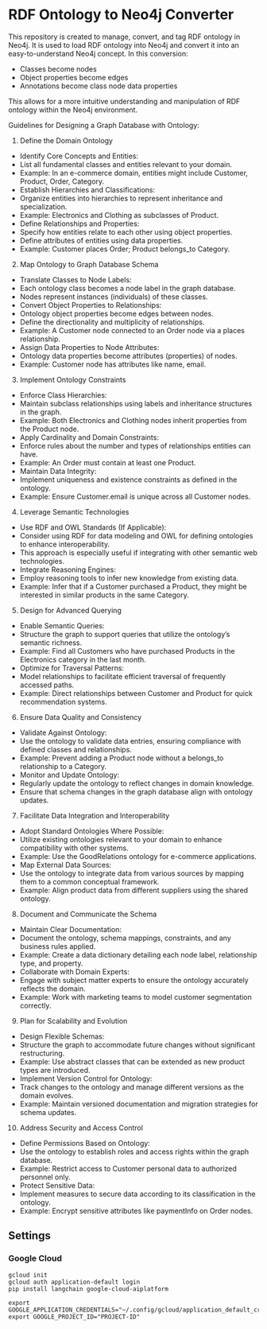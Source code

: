 # RDF Ontology to Neo4j Converter

This repository is created to manage, convert, and tag RDF ontology in Neo4j. It is used to load RDF ontology into Neo4j and convert it into an easy-to-understand Neo4j concept. In this conversion:

- Classes become nodes
- Object properties become edges
- Annotations become class node data properties

This allows for a more intuitive understanding and manipulation of RDF ontology within the Neo4j environment.

Guidelines for Designing a Graph Database with Ontology:

1. Define the Domain Ontology

- Identify Core Concepts and Entities:
- List all fundamental classes and entities relevant to your domain.
- Example: In an e-commerce domain, entities might include Customer, Product, Order, Category.
- Establish Hierarchies and Classifications:
- Organize entities into hierarchies to represent inheritance and specialization.
- Example: Electronics and Clothing as subclasses of Product.
- Define Relationships and Properties:
- Specify how entities relate to each other using object properties.
- Define attributes of entities using data properties.
- Example: Customer places Order; Product belongs_to Category.

2. Map Ontology to Graph Database Schema

- Translate Classes to Node Labels:
- Each ontology class becomes a node label in the graph database.
- Nodes represent instances (individuals) of these classes.
- Convert Object Properties to Relationships:
- Ontology object properties become edges between nodes.
- Define the directionality and multiplicity of relationships.
- Example: A Customer node connected to an Order node via a places relationship.
- Assign Data Properties to Node Attributes:
- Ontology data properties become attributes (properties) of nodes.
- Example: Customer node has attributes like name, email.

3. Implement Ontology Constraints

- Enforce Class Hierarchies:
- Maintain subclass relationships using labels and inheritance structures in the graph.
- Example: Both Electronics and Clothing nodes inherit properties from the Product node.
- Apply Cardinality and Domain Constraints:
- Enforce rules about the number and types of relationships entities can have.
- Example: An Order must contain at least one Product.
- Maintain Data Integrity:
- Implement uniqueness and existence constraints as defined in the ontology.
- Example: Ensure Customer.email is unique across all Customer nodes.

4. Leverage Semantic Technologies

- Use RDF and OWL Standards (If Applicable):
- Consider using RDF for data modeling and OWL for defining ontologies to enhance interoperability.
- This approach is especially useful if integrating with other semantic web technologies.
- Integrate Reasoning Engines:
- Employ reasoning tools to infer new knowledge from existing data.
- Example: Infer that if a Customer purchased a Product, they might be interested in similar products in the same Category.

5. Design for Advanced Querying

- Enable Semantic Queries:
- Structure the graph to support queries that utilize the ontology’s semantic richness.
- Example: Find all Customers who have purchased Products in the Electronics category in the last month.
- Optimize for Traversal Patterns:
- Model relationships to facilitate efficient traversal of frequently accessed paths.
- Example: Direct relationships between Customer and Product for quick recommendation systems.

6. Ensure Data Quality and Consistency

- Validate Against Ontology:
- Use the ontology to validate data entries, ensuring compliance with defined classes and relationships.
- Example: Prevent adding a Product node without a belongs_to relationship to a Category.
- Monitor and Update Ontology:
- Regularly update the ontology to reflect changes in domain knowledge.
- Ensure that schema changes in the graph database align with ontology updates.

7. Facilitate Data Integration and Interoperability

- Adopt Standard Ontologies Where Possible:
- Utilize existing ontologies relevant to your domain to enhance compatibility with other systems.
- Example: Use the GoodRelations ontology for e-commerce applications.
- Map External Data Sources:
- Use the ontology to integrate data from various sources by mapping them to a common conceptual framework.
- Example: Align product data from different suppliers using the shared ontology.

8. Document and Communicate the Schema

- Maintain Clear Documentation:
- Document the ontology, schema mappings, constraints, and any business rules applied.
- Example: Create a data dictionary detailing each node label, relationship type, and property.
- Collaborate with Domain Experts:
- Engage with subject matter experts to ensure the ontology accurately reflects the domain.
- Example: Work with marketing teams to model customer segmentation correctly.

9. Plan for Scalability and Evolution

- Design Flexible Schemas:
- Structure the graph to accommodate future changes without significant restructuring.
- Example: Use abstract classes that can be extended as new product types are introduced.
- Implement Version Control for Ontology:
- Track changes to the ontology and manage different versions as the domain evolves.
- Example: Maintain versioned documentation and migration strategies for schema updates.

10. Address Security and Access Control

- Define Permissions Based on Ontology:
- Use the ontology to establish roles and access rights within the graph database.
- Example: Restrict access to Customer personal data to authorized personnel only.
- Protect Sensitive Data:
- Implement measures to secure data according to its classification in the ontology.
- Example: Encrypt sensitive attributes like paymentInfo on Order nodes.

## Settings
### Google Cloud
```commandline
gcloud init
gcloud auth application-default login
pip install langchain google-cloud-aiplatform

export GOOGLE_APPLICATION_CREDENTIALS="~/.config/gcloud/application_default_credentials.json"
export GOOGLE_PROJECT_ID="PROJECT-ID"

```
